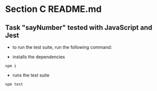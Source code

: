 # Section C README.md

## Task "sayNumber" tested with JavaScript and Jest

- to run the test suite, run the following command:

- installs the dependencies

`npm i`

- runs the test suite

`npm test`
